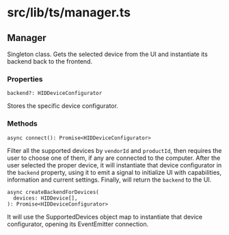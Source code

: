 # src/lib/ts/manager.ts

## Manager
Singleton class.
Gets the selected device from the UI and instantiate its backend back to the frontend.

### Properties

```
backend?: HIDDeviceConfigurator
```

Stores the specific device configurator.

### Methods

```
async connect(): Promise<HIDDeviceConfigurator>
```

Filter all the supported devices by `vendorId` and `productId`, then requires the user to choose one of them, if any are connected to the computer. After the user selected the proper device, it will instantiate that device configurator in the `backend` property, using it to emit a signal to initialize UI with capabilities, information and current settings. Finally, will return the `backend` to the UI.

```
async createBackendForDevices(
  devices: HIDDevice[],
): Promise<HIDDeviceConfigurator>
```

It will use the SupportedDevices object map to instantiate that device configurator, opening its EventEmitter connection.
